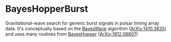 # BayesHopperBurst
Gravitational-wave search for generic burst signals in pulsar timing array data. It's conceptually based on the [BayesWave](https://git.ligo.org/lscsoft/bayeswave) algorithm ([ArXiv:1410.3835](https://arxiv.org/abs/1410.3835)) and uses many routines from [BayesHopper](https://github.com/bencebecsy/BayesHopper) ([ArXiv:1912.08807](https://arxiv.org/abs/1912.08807))
